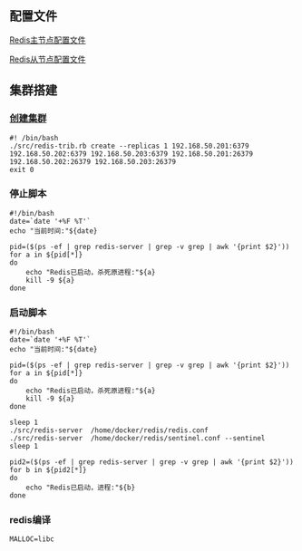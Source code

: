 ## 配置文件
[Redis主节点配置文件](./../config/redis.cnf)

[Redis从节点配置文件](./../config/sentinel.cnf)

## 集群搭建

### [创建集群]()

```shell
#! /bin/bash
./src/redis-trib.rb create --replicas 1 192.168.50.201:6379 192.168.50.202:6379 192.168.50.203:6379 192.168.50.201:26379 192.168.50.202:26379 192.168.50.203:26379
exit 0
```

### 停止脚本
```shell
#!/bin/bash
date=`date '+%F %T'`
echo "当前时间:"${date}

pid=($(ps -ef | grep redis-server | grep -v grep | awk '{print $2}'))
for a in ${pid[*]}
do
    echo "Redis已启动，杀死原进程:"${a}
    kill -9 ${a}
done
```

### 启动脚本
```shell
#!/bin/bash
date=`date '+%F %T'`
echo "当前时间:"${date}

pid=($(ps -ef | grep redis-server | grep -v grep | awk '{print $2}'))
for a in ${pid[*]}
do
    echo "Redis已启动，杀死原进程:"${a}
    kill -9 ${a}
done

sleep 1
./src/redis-server  /home/docker/redis/redis.conf
./src/redis-server  /home/docker/redis/sentinel.conf --sentinel
sleep 1

pid2=($(ps -ef | grep redis-server | grep -v grep | awk '{print $2}'))
for b in ${pid2[*]}
do
    echo "Redis已启动，进程:"${b}
done
```

### redis编译
```shell
MALLOC=libc
```

